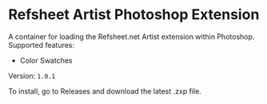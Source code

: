 # Refsheet Artist Photoshop Extension

A container for loading the Refsheet.net Artist extension within Photoshop. Supported features:

- Color Swatches

Version: `1.0.1`

To install, go to Releases and download the latest .zxp file. 